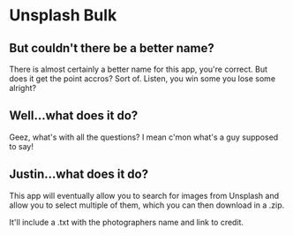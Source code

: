 # Unsplash Bulk

## But couldn't there be a better name?
There is almost certainly a better name for this app, you're correct. But does it get the point accros? Sort of. Listen, you win some you lose some alright?

## Well...what does it do?
Geez, what's with all the questions? I mean c'mon what's a guy supposed to say! 

## Justin...what does it do?
This app will eventually allow you to search for images from Unsplash and allow you to select multiple of them, which you can then download in a .zip.

It'll include a .txt with the photographers name and link to credit.
